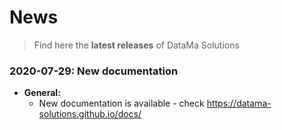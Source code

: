 # News

> Find here the **latest releases** of DataMa Solutions

### 2020-07-29: New documentation

* **General:**
    * New documentation is available - check https://datama-solutions.github.io/docs/
